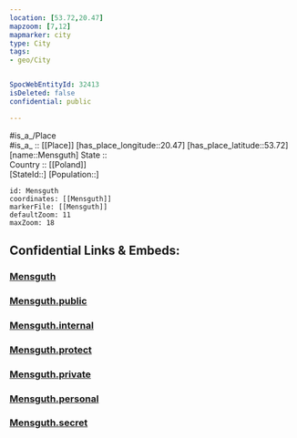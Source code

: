```yaml
---
location: [53.72,20.47] 
mapzoom: [7,12] 
mapmarker: city 
type: City
tags:
- geo/City


SpocWebEntityId: 32413
isDeleted: false
confidential: public

---
```

#is_a_/Place  
#is_a_ :: [[Place]] 
[has_place_longitude::20.47] 
[has_place_latitude::53.72] 
[name::Mensguth] 
State ::  
Country :: [[Poland]]  
[StateId::] 
[Population::] 



```leaflet
id: Mensguth
coordinates: [[Mensguth]] 
markerFile: [[Mensguth]] 
defaultZoom: 11 
maxZoom: 18
```


## Confidential Links & Embeds: 

### [Mensguth](/_Standards/Earth/Continent/Europe/Europe~East/Poland/Provinces~Poland/Warmian-Masurian/City/Mensguth.md) 

### [Mensguth.public](/_public/Earth/Continent/Europe/Europe~East/Poland/Provinces~Poland/Warmian-Masurian/City/Mensguth.public.md) 

### [Mensguth.internal](/_internal/Earth/Continent/Europe/Europe~East/Poland/Provinces~Poland/Warmian-Masurian/City/Mensguth.internal.md) 

### [Mensguth.protect](/_protect/Earth/Continent/Europe/Europe~East/Poland/Provinces~Poland/Warmian-Masurian/City/Mensguth.protect.md) 

### [Mensguth.private](/_private/Earth/Continent/Europe/Europe~East/Poland/Provinces~Poland/Warmian-Masurian/City/Mensguth.private.md) 

### [Mensguth.personal](/_personal/Earth/Continent/Europe/Europe~East/Poland/Provinces~Poland/Warmian-Masurian/City/Mensguth.personal.md) 

### [Mensguth.secret](/_secret/Earth/Continent/Europe/Europe~East/Poland/Provinces~Poland/Warmian-Masurian/City/Mensguth.secret.md)

